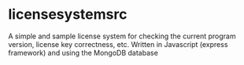 # licensesystemsrc
A simple and sample license system for checking the current program version, license key correctness, etc. Written in Javascript (express framework) and using the MongoDB database
